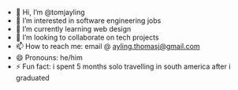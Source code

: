 - 👋 Hi, I’m @tomjayling
- 👀 I’m interested in software engineering jobs
- 🌱 I’m currently learning web design
- 💞️ I’m looking to collaborate on tech projects
- 📫 How to reach me: email @ ayling.thomasj@gmail.com
- 😄 Pronouns: he/him
- ⚡ Fun fact: i spent 5 months solo travelling in south america after i graduated 

<!---
tomjayling/tomjayling is a ✨ special ✨ repository because its `README.md` (this file) appears on your GitHub profile.
You can click the Preview link to take a look at your changes.
--->
